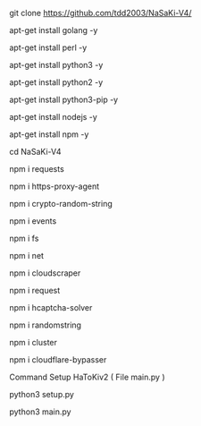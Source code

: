 git clone https://github.com/tdd2003/NaSaKi-V4/

apt-get install golang -y

apt-get install perl -y

apt-get install python3 -y

apt-get install python2 -y

apt-get install python3-pip -y

apt-get install nodejs -y

apt-get install npm -y

cd NaSaKi-V4

npm i requests

npm i https-proxy-agent

npm i crypto-random-string

npm i events

npm i fs

npm i net

npm i cloudscraper

npm i request

npm i hcaptcha-solver

npm i randomstring

npm i cluster

npm i cloudflare-bypasser




Command Setup HaToKiv2 ( File main.py )

python3 setup.py

python3 main.py
